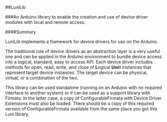 ##LuniLib

###An Arduino library to enable the creation and use of device driver modules with local and remote access.

####Summary

LuniLib implements a framework for device drivers for use on the Arduino.

The traditional role of device drivers as an abstraction layer is a very useful one and can be applied in the Arduino environment to bundle device access into a logical, standard, easy to access API.  Each device driver includes methods for open, read, write, and close of **L**ogical **Uni**it instances that represent target device instances. The target device can be physical, virtual, or a combination of the two.

This library can be used standalone (running on an Arduino with no required interface to another system) or it can be used as a support library with Firmata.  In the latter case, a copy of ConfigurableFirmata with Device Driver Extensions must also be loaded.  There should be a copy of this required version of ConfigurableFirmata available from the same place you got this Luni library.

